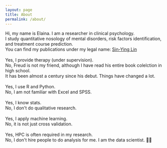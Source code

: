 ```yaml
---
layout: page
title: About
permalink: /about/
---
```


Hi, my name is Elaina. I am a researcher in clinical psychology. <br>
I study quantitative nosology of mental disorders, risk factors identification, and treatment course prediction. <br>
You can find my publications under my legal name: [Sin-Ying Lin](https://orcid.org/0000-0001-9862-7669) <br>
<br>
Yes, I provide therapy (under supervision). <br>
No, Freud is not my friend, although I have read his entire book colelction in high school. <br>
It has been almost a century since his debut. Things have changed a lot. <br>
<br>
Yes, I use R and Python. <br>
No, I am not familiar with Excel and SPSS. <br>
<br>
Yes, I know stats. <br>
No, I don't do qualitative research. <br>
<br>
Yes, I apply machine learning. <br>
No, it is not just cross validation. <br>
<br>
Yes, HPC is often required in my research. <br>
No, I don't hire people to do analysis for me. I am the data scientist. 🐱‍💻 <br>
